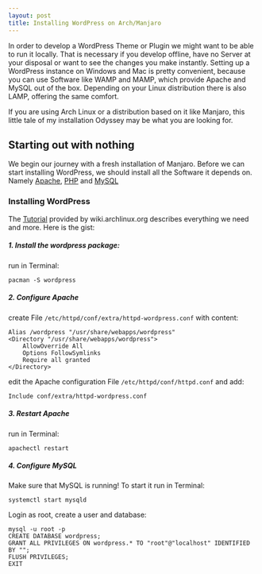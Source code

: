 ```yaml
---
layout: post
title: Installing WordPress on Arch/Manjaro
---
```


In order to develop a WordPress Theme or Plugin we might want to be able to run it locally. 
That is necessary if you develop offline, have no Server at your disposal or want 
to see the changes you make instantly. 
Setting up a WordPress instance on Windows and Mac is pretty convenient, 
because you can use Software like WAMP and MAMP, which provide Apache and MySQL out of the box.
Depending on your Linux distribution there is also LAMP, offering the same comfort.

If you are using Arch Linux or a distribution based on it like Manjaro, 
this little tale of my installation Odyssey may be what you are looking for. 

## Starting out with nothing
We begin our journey with a fresh installation of Manjaro. 
Before we can start installing WordPress, we should install all the Software it depends on.
Namely [Apache](https://wiki.archlinux.org/index.php/Apache_HTTP_Server), 
[PHP](https://wiki.archlinux.org/index.php/Apache_HTTP_Server#PHP) and 
[MySQL](https://wiki.archlinux.org/index.php/PHP#MySQL.2FMariaDB) 


### Installing WordPress
The [Tutorial](https://wiki.archlinux.org/index.php/Wordpress) 
provided by wiki.archlinux.org describes everything we need and more. Here is the gist:

##### 1. Install the wordpress package:
run  in Terminal:

    pacman -S wordpress
    
##### 2. Configure Apache
create File `/etc/httpd/conf/extra/httpd-wordpress.conf` with content:

    Alias /wordpress "/usr/share/webapps/wordpress"
    <Directory "/usr/share/webapps/wordpress">
    	AllowOverride All
    	Options FollowSymlinks
    	Require all granted
    </Directory>
    
edit the Apache configuration File `/etc/httpd/conf/httpd.conf` and add:

    Include conf/extra/httpd-wordpress.conf
    
##### 3. Restart Apache
run in Terminal:

    apachectl restart

##### 4. Configure MySQL
Make sure that MySQL is running!
To start it run in Terminal:

    systemctl start mysqld

Login as root, create a user and database:

    mysql -u root -p
    CREATE DATABASE wordpress;
    GRANT ALL PRIVILEGES ON wordpress.* TO "root"@"localhost" IDENTIFIED BY "";
    FLUSH PRIVILEGES;
    EXIT